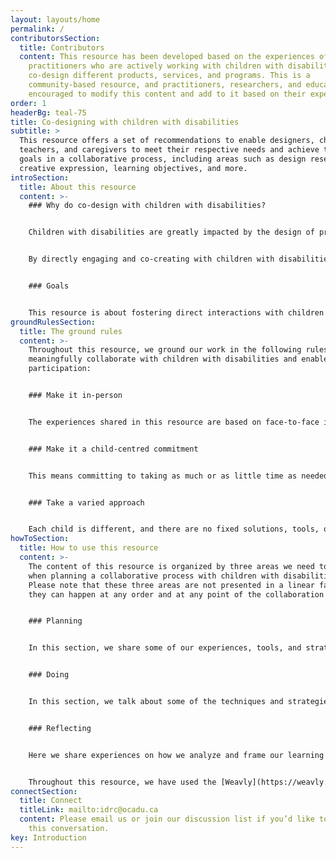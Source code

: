```yaml
---
layout: layouts/home
permalink: /
contributorsSection:
  title: Contributors
  content: This resource has been developed based on the experiences of
    practitioners who are actively working with children with disabilities to
    co-design different products, services, and programs. This is a
    community-based resource, and practitioners, researchers, and educators are
    encouraged to modify this content and add to it based on their experiences.
order: 1
headerBg: teal-75
title: Co-designing with children with disabilities
subtitle: >
  This resource offers a set of recommendations to enable designers, children,
  teachers, and caregivers to meet their respective needs and achieve their
  goals in a collaborative process, including areas such as design research,
  creative expression, learning objectives, and more.  
introSection:
  title: About this resource
  content: >-
    ### Why do co-design with children with disabilities?


    Children with disabilities are greatly impacted by the design of products, services, and environments around us. Unfortunately, they are often left out of the research, design, and development processes, pushed to the sidelines while decisions are made on their behalf by adult designers, researchers, and domain experts who may not have lived/living experiences of disability. Even when their caregivers or parents are involved, the children themselves are rarely given a voice.


    By directly engaging and co-creating with children with disabilities, we can gain invaluable insights into their needs and preferences. No more assuming what they like or need; instead, we'll work directly with them to co-create something they can use and enjoy. However, there are a host of challenges that impact on child participation and expression of ideas in a collaborative process; some structural, some interactional, some practical or physical or motivational. Many factors, including their physical abilities, environmental, psychological, and social context, can/may interfere with their participation.


    ### Goals 


    This resource is about fostering direct interactions with children with disabilities, empowering them to share their creativity and ideas in ways that are significant to them. We'll share experiences about how to learn from their unique perspectives, uncover needs, challenges, and gaps that might have otherwise gone unnoticed. This resource is an ever-growing collection that thrives on the contributions of educators, researchers, and designers who decide to share their experiences in a public forum.
groundRulesSection:
  title: The ground rules
  content: >-
    Throughout this resource, we ground our work in the following rules to
    meaningfully collaborate with children with disabilities and enable their
    participation:


    ### Make it in-person


    The experiences shared in this resource are based on face-to-face interactions with children with disabilities. Virtual interactions won’t create the same collaborative environments, and we may miss out on whole-body expressions and other environmental cues.


    ### Make it a child-centred commitment


    This means committing to taking as much or as little time as needed to establish and cultivate a trusting relationship with children with disabilities and making them feel comfortable interacting with others involved in the process.


    ### Take a varied approach


    Each child is different, and there are no fixed solutions, tools, or techniques to help us co-design with them. This resource is a place to reflect on what we have experienced through years of collaboration with children with disabilities, not to try to prescribe specific approaches or solutions.
howToSection:
  title: How to use this resource
  content: >-
    The content of this resource is organized by three areas we need to consider
    when planning a collaborative process with children with disabilities.
    Please note that these three areas are not presented in a linear fashion and
    they can happen at any order and at any point of the collaboration process.


    ### Planning


    In this section, we share some of our experiences, tools, and strategies that help us create an accessible environment where children feel safe and comfortable to share their ideas. 


    ### Doing


    In this section, we talk about some of the techniques and strategies we use to moderate the interaction between the designer/researcher and children with disabilities in a more inclusive and accessible way. 


    ### Reflecting


    Here we share experiences on how we analyze and frame our learning during different moments of interaction.


    Throughout this resource, we have used the [Weavly](https://weavly.org/) project as an example to explain how some of the recommendations have been put into practice. Weavly is an open-source and accessible coding environment, along with inclusive coding resources that have been co-designed and developed with children with disabilities, their educators, caregivers, and parents.
connectSection:
  title: Connect
  titleLink: mailto:idrc@ocadu.ca
  content: Please email us or join our discussion list if you’d like to be part of
    this conversation.
key: Introduction
---
```


